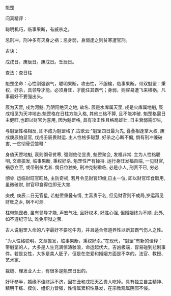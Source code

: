 魁罡

问真精评：

聪明机巧，临事果断，有威杀之。

忌刑冲，刑冲多有灭身之祸；忌身弱，身弱逢之则贫寒遭官刑。

古诀：

戊戌日。庚辰日。庚戌日。壬辰日。

查法：查日柱

魁罡坐命：心性刚强霸气，聪明果断，攻击性，不服输，临事果断。带双魁罡：秉权，好杀，具领导才能。必须身旺，才能任其霸气；身弱，则容易遭飞来横祸，凡事最好不要强出头。

辰为天罡, 戌为河魁, 乃阴阳绝灭之地, 故名. 辰是水库属天罡, 戌是火库属地魁, 辰戌相见为天冲地击.魁罡格在日柱方能入格, 其他三格不算, 且不能冲破. 魁罡格需日主健旺,也即以财官为喜用, 因为魁罡格, 具有攻击性且格局雄壮, 日主衰弱需印生,

与魁罡性格相反, 即不成为魁罡格了.古歌云:"魁罡四日最为先, 叠叠相逢掌大权, 庚戌庚辰怕显官, 戊戌壬辰畏财运. 主人性格多聪慧, 好杀之心断不偏, 倘有刑冲兼破害, 一贫彻骨受笞鞭."

身值天罡地魁, 衰则彻骨贫寒, 强则绝伦显贵, 魁罡聚会, 发福非常. 主为人性格聪明, 文章振发, 临事果断, 秉权好杀. 魁罡性严有操持. 运行身旺发福百端, 一见财官, 祸患立至, 或带刑杀尤甚. 倘日位独处, 刑冲克制重临, 必是小人, 刑责不已, 穷必

彻骨. 运临财旺官旺处, 主防奇祸, 若月令见财官印绶,日主一位, 即以财官印食取用, 虽微破财, 财官印食得位即无大害.

庚戌, 庚辰二日无官星, 若魁罡重叠有情, 主富贵于名, 但见财官则不成局,岁运再见财旺之乡, 祸不可测.

柱带魁罡者, 虽有领导才能, 声宏气壮, 且好权术, 好胜心强, 但婚姻终为不顺. 此外, 如不遵纪守法, 难免牢狱之苦.

古人说魁罡入命的八字最好不要吃牛肉，并且适合修道养性以断其霸气伤人之性。

“为人性格聪明，文章振发，临事果断，秉权好杀。”在现代，“魁罡”有新的诠释：带魁罡的人，大多是人生充满惊涛骇浪，命运起伏大，吉凶极端，容易碰到悲剧事件。若是女性，大多是美人胚子，但是在恋爱和婚姻方面是不幸的。法官、教授、艺术家、

裁缝、理发业人士，有很多是魁罡日出的。

好坏参半，婚缘不佳财运不济，因在丑和戌把天乙贵人吃掉。具有独立自主精神、精明干练、模仿、组织力皆强，性情属累积性暴发，在宗教观属阴邪不侵。

